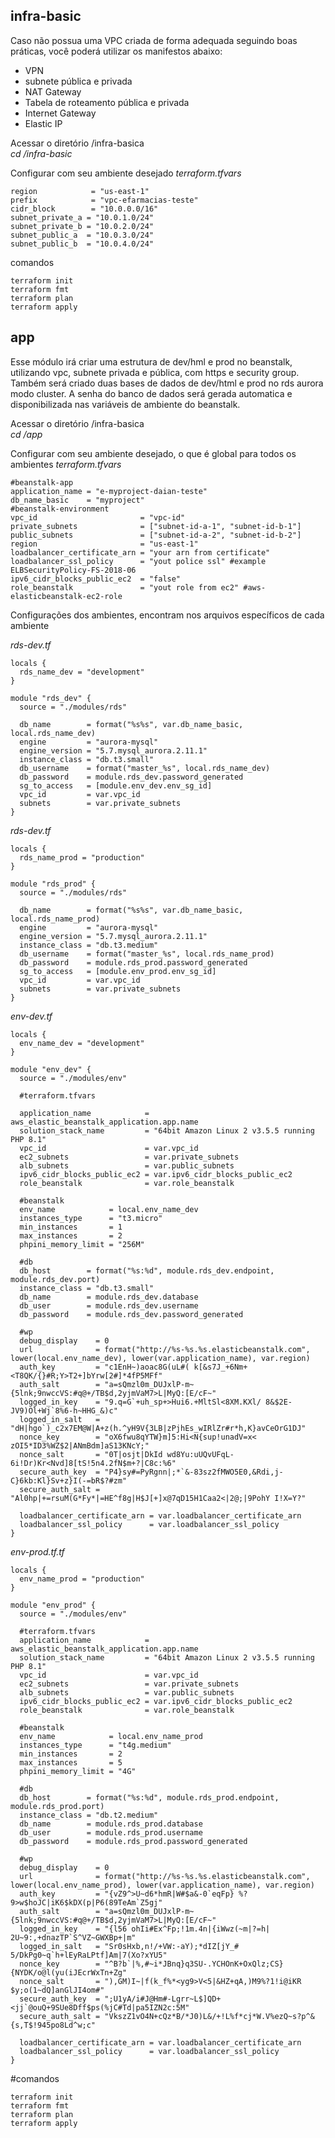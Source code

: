## infra-basic
Caso não possua uma VPC criada de forma adequada seguindo boas práticas, você poderá utilizar os manifestos abaixo:

- VPN
- subnete pública e privada
- NAT Gateway
- Tabela de roteamento pública e privada
- Internet Gateway
- Elastic IP

Acessar o diretório /infra-basica<br />
_cd /infra-basic_

Configurar com seu ambiente desejado
_terraform.tfvars_
```hcl
region            = "us-east-1"
prefix            = "vpc-efarmacias-teste"
cidr_block        = "10.0.0.0/16"
subnet_private_a = "10.0.1.0/24"
subnet_private_b = "10.0.2.0/24"
subnet_public_a  = "10.0.3.0/24"
subnet_public_b  = "10.0.4.0/24"
```
comandos
```hcl
terraform init
terraform fmt
terraform plan
terraform apply
```
## app
Esse módulo irá criar uma estrutura de dev/hml e prod no beanstalk, utilizando vpc, subnete privada e pública, com https e security group.
Também será criado duas bases de dados de dev/html e prod no rds aurora modo cluster.
A senha do banco de dados será gerada automatica e disponibilizada nas variáveis de ambiente do beanstalk.

Acessar o diretório /infra-basica<br />
_cd /app_

Configurar com seu ambiente desejado, o que é global para todos os ambientes
_terraform.tfvars_
```hcl
#beanstalk-app
application_name = "e-myproject-daian-teste"
db_name_basic    = "myproject"
#beanstalk-environment
vpc_id                       = "vpc-id"
private_subnets              = ["subnet-id-a-1", "subnet-id-b-1"]
public_subnets               = ["subnet-id-a-2", "subnet-id-b-2"]
region                       = "us-east-1"
loadbalancer_certificate_arn = "your arn from certificate"
loadbalancer_ssl_policy      = "yout police ssl" #example ELBSecurityPolicy-FS-2018-06
ipv6_cidr_blocks_public_ec2  = "false"
role_beanstalk               = "yout role from ec2" #aws-elasticbeanstalk-ec2-role

```

Configurações dos ambientes, encontram nos arquivos específicos de cada ambiente

_rds-dev.tf_
```hcl
locals {
  rds_name_dev = "development"
}

module "rds_dev" {
  source = "./modules/rds"

  db_name        = format("%s%s", var.db_name_basic, local.rds_name_dev)
  engine         = "aurora-mysql"
  engine_version = "5.7.mysql_aurora.2.11.1"
  instance_class = "db.t3.small"
  db_username    = format("master_%s", local.rds_name_dev)
  db_password    = module.rds_dev.password_generated
  sg_to_access   = [module.env_dev.env_sg_id]
  vpc_id         = var.vpc_id
  subnets        = var.private_subnets
}
```
_rds-dev.tf_
```hcl
locals {
  rds_name_prod = "production"
}

module "rds_prod" {
  source = "./modules/rds"

  db_name        = format("%s%s", var.db_name_basic, local.rds_name_prod)
  engine         = "aurora-mysql"
  engine_version = "5.7.mysql_aurora.2.11.1"
  instance_class = "db.t3.medium"
  db_username    = format("master_%s", local.rds_name_prod)
  db_password    = module.rds_prod.password_generated
  sg_to_access   = [module.env_prod.env_sg_id]
  vpc_id         = var.vpc_id
  subnets        = var.private_subnets
}
```

_env-dev.tf_
```hcl
locals {
  env_name_dev = "development"
}

module "env_dev" {
  source = "./modules/env"

  #terraform.tfvars

  application_name            = aws_elastic_beanstalk_application.app.name
  solution_stack_name         = "64bit Amazon Linux 2 v3.5.5 running PHP 8.1"
  vpc_id                      = var.vpc_id
  ec2_subnets                 = var.private_subnets
  alb_subnets                 = var.public_subnets
  ipv6_cidr_blocks_public_ec2 = var.ipv6_cidr_blocks_public_ec2
  role_beanstalk              = var.role_beanstalk

  #beanstalk
  env_name            = local.env_name_dev
  instances_type      = "t3.micro"
  min_instances       = 1
  max_instances       = 2
  phpini_memory_limit = "256M"

  #db
  db_host        = format("%s:%d", module.rds_dev.endpoint, module.rds_dev.port)
  instance_class = "db.t3.small"
  db_name        = module.rds_dev.database
  db_user        = module.rds_dev.username
  db_password    = module.rds_dev.password_generated

  #wp
  debug_display    = 0
  url              = format("http://%s-%s.%s.elasticbeanstalk.com", lower(local.env_name_dev), lower(var.application_name), var.region)
  auth_key         = "c1EnH~)aoac8G(uL#( k[&s7J_+6Nm+<T8QK/{}#R;Y>T2+]bYrw[2#]*4fP5MFf"
  auth_salt        = "a=sQmzl0m_DUJxlP-m~{5lnk;9nwccVS:#q@+/TB$d,2yjmVaM7>L|MyQ:[E/cF~"
  logged_in_key    = "9.q=G`+uh_sp+>Hui6.+MltSl<8XM.KXl/ 8&$2E-JV9)Ol+Wj`8%6-h~HHG_&)c"
  logged_in_salt   = "dH|hgo`)_c2x7EM@W|A+z(h.^yH9V{3LB|zPjhEs_wIRlZr#r*h,K}avCeOrG1DJ"
  nonce_key        = "oX6fwu8qYTW}m]5:Hi<N{sup!unadV=x< zOI5*ID3%WZ$2|ANmBdm]aS13KNcY;"
  nonce_salt       = "0T|osjt|DkId wd8Yu:uUQvUFqL-6i!Dr)Kr<Nvd]8[tS!5n4.2fN$m+?|C8c:%6"
  secure_auth_key  = "P4}sy#=PyRgnn|;*`&-83sz2fMWO5E0,&Rdi,j-C}6kb:Kl}Sv+z}I(-=bR$?#zm"
  secure_auth_salt = "Al0hp|+=rsuM(G*Fy*|=HE^f8g|H$J[+]x@7qD15H1Caa2<|2@;|9PohY I!X=Y?"

  loadbalancer_certificate_arn = var.loadbalancer_certificate_arn
  loadbalancer_ssl_policy      = var.loadbalancer_ssl_policy
}
```

_env-prod.tf.tf_
```hcl
locals {
  env_name_prod = "production"
}

module "env_prod" {
  source = "./modules/env"

  #terraform.tfvars
  application_name            = aws_elastic_beanstalk_application.app.name
  solution_stack_name         = "64bit Amazon Linux 2 v3.5.5 running PHP 8.1"
  vpc_id                      = var.vpc_id
  ec2_subnets                 = var.private_subnets
  alb_subnets                 = var.public_subnets
  ipv6_cidr_blocks_public_ec2 = var.ipv6_cidr_blocks_public_ec2
  role_beanstalk              = var.role_beanstalk

  #beanstalk
  env_name            = local.env_name_prod
  instances_type      = "t4g.medium"
  min_instances       = 2
  max_instances       = 5
  phpini_memory_limit = "4G"

  #db
  db_host        = format("%s:%d", module.rds_prod.endpoint, module.rds_prod.port)
  instance_class = "db.t2.medium"
  db_name        = module.rds_prod.database
  db_user        = module.rds_prod.username
  db_password    = module.rds_prod.password_generated

  #wp
  debug_display    = 0
  url              = format("http://%s-%s.%s.elasticbeanstalk.com", lower(local.env_name_prod), lower(var.application_name), var.region)
  auth_key         = "{vZ9^>U~d6*hmR|W#$a&-0`eqFp} %?9>w$hoJC|iK6$kDX(p|P6(89TeAm`Z5gj"
  auth_salt        = "a=sQmzl0m_DUJxlP-m~{5lnk;9nwccVS:#q@+/TB$d,2yjmVaM7>L|MyQ:[E/cF~"
  logged_in_key    = "{l56 ohIi#Ex^Fp;!1m.4n|{iWwz(~m|?=h| 2U~9:,+dnazTP`S^VZ~GWXBp+|m"
  logged_in_salt   = "Sr0sHxb,n!/+VW:-aY);*dIZ[jY_# 5/DkPg0~q`h+lEyRaLPtf]Am|7(Xo?xYU5"
  nonce_key        = "^B?b`|%,#~i*JBnq}q3SU-.YCHOnK+OxQlz;CS}{NYDK/o@l(yu(iJEcrWxTn+Zg"
  nonce_salt       = "),GM)I~|f(k_f%*<yg9>V<5|&HZ+qA,)M9%?1!i@iKR $y;o(1~dQ]anGlJI4om#"
  secure_auth_key  = ";U1yA/i#J@Hm#-Lgrr~L$]QD+<jj`@ouQ+9SUe8Dff$ps(%jC#Td|pa5IZN2c:5M"
  secure_auth_salt = "VkszZ1vO4N+cQz*B/*J0)L&/+!L%f*cj*W.V%ezQ~s?p^&{s,T$!945po8Ld^w;c"

  loadbalancer_certificate_arn = var.loadbalancer_certificate_arn
  loadbalancer_ssl_policy      = var.loadbalancer_ssl_policy
}
```

#comandos

```hcl
terraform init
terraform fmt
terraform plan
terraform apply
```


